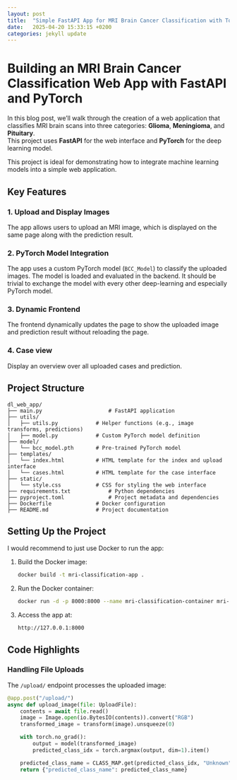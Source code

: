 ```yaml
---
layout: post
title:  "Simple FastAPI App for MRI Brain Cancer Classification with Torch Models"
date:   2025-04-20 15:33:15 +0200
categories: jekyll update
---
```


# Building an MRI Brain Cancer Classification Web App with FastAPI and PyTorch

In this blog post, we’ll walk through the creation of a web application that classifies MRI brain scans into three categories: **Glioma**, **Meningioma**, and **Pituitary**.   
This project uses **FastAPI** for the web interface and **PyTorch** for the deep learning model.  

This project is ideal for demonstrating how to integrate machine learning models into a simple web application.

## Key Features

### 1. Upload and Display Images
The app allows users to upload an MRI image, which is displayed on the same page along with the prediction result.

### 2. PyTorch Model Integration
The app uses a custom PyTorch model (`BCC_Model`) to classify the uploaded images. The model is loaded and evaluated in the backend. It should be trivial to exchange the model with every other deep-learning and especially PyTorch model.

### 3. Dynamic Frontend
The frontend dynamically updates the page to show the uploaded image and prediction result without reloading the page.

### 4. Case view
Display an overview over all uploaded cases and prediction.

## Project Structure

```
dl_web_app/
├── main.py                     # FastAPI application
├── utils/
│   ├── utils.py            # Helper functions (e.g., image transforms, predictions)
│   ├── model.py            # Custom PyTorch model definition
├── model/
│   └── bcc_model.pth       # Pre-trained PyTorch model
├── templates/
│   └── index.html          # HTML template for the index and upload interface
│   └── cases.html          # HTML template for the case interface
├── static/
│   └── style.css           # CSS for styling the web interface
├── requirements.txt            # Python dependencies
├── pyproject.toml              # Project metadata and dependencies
├── Dockerfile              # Docker configuration
├── README.md               # Project documentation
```

## Setting Up the Project
I would recommend to just use Docker to run the app:

1. Build the Docker image:
   ```bash
   docker build -t mri-classification-app .
   ```

2. Run the Docker container:
   ```bash
   docker run -d -p 8000:8000 --name mri-classification-container mri-classification-app
   ```

3. Access the app at:
   ```
   http://127.0.0.1:8000
   ```

## Code Highlights

### Handling File Uploads
The `/upload/` endpoint processes the uploaded image:
```python
@app.post("/upload/")
async def upload_image(file: UploadFile):
    contents = await file.read()
    image = Image.open(io.BytesIO(contents)).convert("RGB")
    transformed_image = transform(image).unsqueeze(0)

    with torch.no_grad():
        output = model(transformed_image)
        predicted_class_idx = torch.argmax(output, dim=1).item()

    predicted_class_name = CLASS_MAP.get(predicted_class_idx, "Unknown")
    return {"predicted_class_name": predicted_class_name}
```
